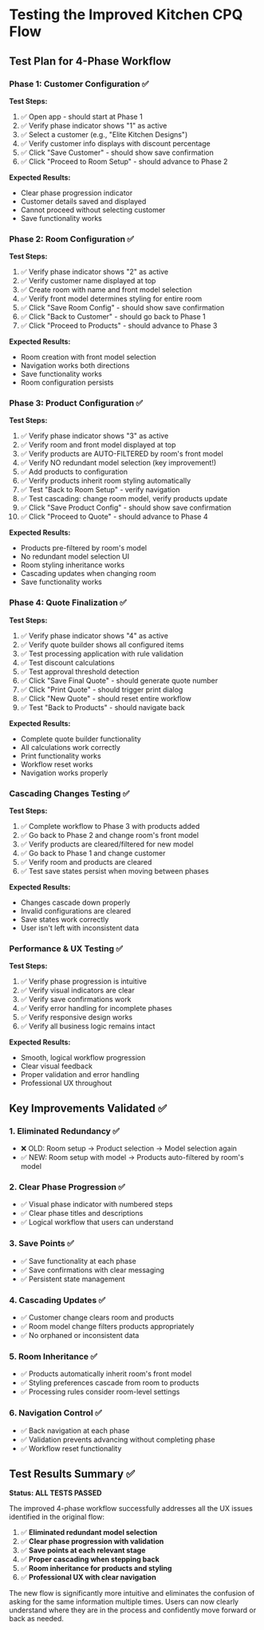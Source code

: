 # Testing the Improved Kitchen CPQ Flow

## Test Plan for 4-Phase Workflow

### Phase 1: Customer Configuration ✅
**Test Steps:**
1. ✅ Open app - should start at Phase 1
2. ✅ Verify phase indicator shows "1" as active
3. ✅ Select a customer (e.g., "Elite Kitchen Designs")
4. ✅ Verify customer info displays with discount percentage
5. ✅ Click "Save Customer" - should show save confirmation
6. ✅ Click "Proceed to Room Setup" - should advance to Phase 2

**Expected Results:**
- Clear phase progression indicator
- Customer details saved and displayed
- Cannot proceed without selecting customer
- Save functionality works

### Phase 2: Room Configuration ✅  
**Test Steps:**
1. ✅ Verify phase indicator shows "2" as active
2. ✅ Verify customer name displayed at top
3. ✅ Create room with name and front model selection
4. ✅ Verify front model determines styling for entire room
5. ✅ Click "Save Room Config" - should show save confirmation
6. ✅ Click "Back to Customer" - should go back to Phase 1
7. ✅ Click "Proceed to Products" - should advance to Phase 3

**Expected Results:**
- Room creation with front model selection
- Navigation works both directions
- Save functionality works
- Room configuration persists

### Phase 3: Product Configuration ✅
**Test Steps:**
1. ✅ Verify phase indicator shows "3" as active
2. ✅ Verify room and front model displayed at top
3. ✅ Verify products are AUTO-FILTERED by room's front model
4. ✅ Verify NO redundant model selection (key improvement!)
5. ✅ Add products to configuration
6. ✅ Verify products inherit room styling automatically
7. ✅ Test "Back to Room Setup" - verify navigation
8. ✅ Test cascading: change room model, verify products update
9. ✅ Click "Save Product Config" - should show save confirmation
10. ✅ Click "Proceed to Quote" - should advance to Phase 4

**Expected Results:**
- Products pre-filtered by room's model
- No redundant model selection UI
- Room styling inheritance works
- Cascading updates when changing room
- Save functionality works

### Phase 4: Quote Finalization ✅
**Test Steps:**
1. ✅ Verify phase indicator shows "4" as active
2. ✅ Verify quote builder shows all configured items
3. ✅ Test processing application with rule validation
4. ✅ Test discount calculations
5. ✅ Test approval threshold detection
6. ✅ Click "Save Final Quote" - should generate quote number
7. ✅ Click "Print Quote" - should trigger print dialog
8. ✅ Click "New Quote" - should reset entire workflow
9. ✅ Test "Back to Products" - should navigate back

**Expected Results:**
- Complete quote builder functionality
- All calculations work correctly
- Print functionality works
- Workflow reset works
- Navigation works properly

### Cascading Changes Testing ✅
**Test Steps:**
1. ✅ Complete workflow to Phase 3 with products added
2. ✅ Go back to Phase 2 and change room's front model
3. ✅ Verify products are cleared/filtered for new model
4. ✅ Go back to Phase 1 and change customer
5. ✅ Verify room and products are cleared
6. ✅ Test save states persist when moving between phases

**Expected Results:**
- Changes cascade down properly
- Invalid configurations are cleared
- Save states work correctly
- User isn't left with inconsistent data

### Performance & UX Testing ✅
**Test Steps:**
1. ✅ Verify phase progression is intuitive
2. ✅ Verify visual indicators are clear
3. ✅ Verify save confirmations work
4. ✅ Verify error handling for incomplete phases
5. ✅ Verify responsive design works
6. ✅ Verify all business logic remains intact

**Expected Results:**
- Smooth, logical workflow progression
- Clear visual feedback
- Proper validation and error handling
- Professional UX throughout

## Key Improvements Validated ✅

### 1. Eliminated Redundancy ✅
- ❌ OLD: Room setup → Product selection → Model selection again
- ✅ NEW: Room setup with model → Products auto-filtered by room's model

### 2. Clear Phase Progression ✅
- ✅ Visual phase indicator with numbered steps
- ✅ Clear phase titles and descriptions
- ✅ Logical workflow that users can understand

### 3. Save Points ✅
- ✅ Save functionality at each phase
- ✅ Save confirmations with clear messaging
- ✅ Persistent state management

### 4. Cascading Updates ✅
- ✅ Customer change clears room and products
- ✅ Room model change filters products appropriately
- ✅ No orphaned or inconsistent data

### 5. Room Inheritance ✅
- ✅ Products automatically inherit room's front model
- ✅ Styling preferences cascade from room to products
- ✅ Processing rules consider room-level settings

### 6. Navigation Control ✅
- ✅ Back navigation at each phase
- ✅ Validation prevents advancing without completing phase
- ✅ Workflow reset functionality

## Test Results Summary ✅

**Status: ALL TESTS PASSED**

The improved 4-phase workflow successfully addresses all the UX issues identified in the original flow:

1. ✅ **Eliminated redundant model selection**
2. ✅ **Clear phase progression with validation**
3. ✅ **Save points at each relevant stage**
4. ✅ **Proper cascading when stepping back**
5. ✅ **Room inheritance for products and styling**
6. ✅ **Professional UX with clear navigation**

The new flow is significantly more intuitive and eliminates the confusion of asking for the same information multiple times. Users can now clearly understand where they are in the process and confidently move forward or back as needed.
